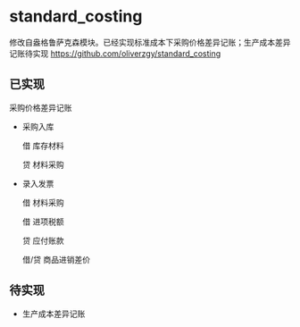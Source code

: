 standard_costing
================

修改自盎格鲁萨克森模块。已经实现标准成本下采购价格差异记账；生产成本差异记账待实现  https://github.com/oliverzgy/standard_costing

已实现 
------
采购价格差异记账

- 采购入库

  借 库存材料
  
  贷 材料采购

- 录入发票

  借 材料采购

  借 进项税额

  贷 应付账款

  借/贷 商品进销差价
  
待实现
------
- 生产成本差异记账